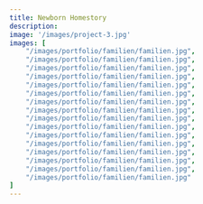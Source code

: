 ```yaml
---
title: Newborn Homestory
description:
image: '/images/project-3.jpg'
images: [
    "/images/portfolio/familien/familien.jpg",
    "/images/portfolio/familien/familien.jpg",
    "/images/portfolio/familien/familien.jpg",
    "/images/portfolio/familien/familien.jpg",
    "/images/portfolio/familien/familien.jpg",
    "/images/portfolio/familien/familien.jpg",
    "/images/portfolio/familien/familien.jpg",
    "/images/portfolio/familien/familien.jpg",
    "/images/portfolio/familien/familien.jpg",
    "/images/portfolio/familien/familien.jpg",
    "/images/portfolio/familien/familien.jpg",
    "/images/portfolio/familien/familien.jpg",
    "/images/portfolio/familien/familien.jpg",
    "/images/portfolio/familien/familien.jpg",
    "/images/portfolio/familien/familien.jpg",
    "/images/portfolio/familien/familien.jpg"
]
---
```

